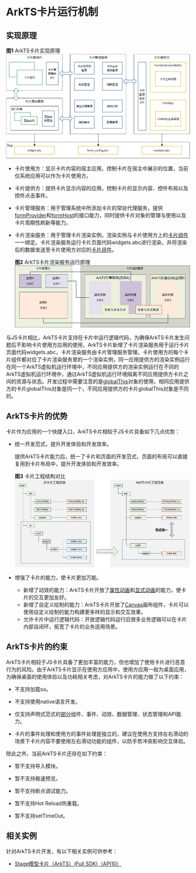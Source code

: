 # ArkTS卡片运行机制


## 实现原理

**图1** ArkTS卡片实现原理  
![WidgetPrinciple](figures/WidgetPrinciple.png)

- 卡片使用方：显示卡片内容的宿主应用，控制卡片在宿主中展示的位置，当前仅系统应用可以作为卡片使用方。

- 卡片提供方：提供卡片显示内容的应用，控制卡片的显示内容、控件布局以及控件点击事件。

- 卡片管理服务：用于管理系统中所添加卡片的常驻代理服务，提供[formProvider](../reference/apis/js-apis-app-form-formProvider.md)和[formHost](../reference/apis/js-apis-app-form-formHost.md)的接口能力，同时提供卡片对象的管理与使用以及卡片周期性刷新等能力。

- 卡片渲染服务：用于管理卡片渲染实例，渲染实例与卡片使用方上的[卡片组件](../reference/arkui-ts/ts-basic-components-formcomponent.md)一一绑定。卡片渲染服务运行卡片页面代码widgets.abc进行渲染，并将渲染后的数据发送至卡片使用方对应的[卡片组件](../reference/arkui-ts/ts-basic-components-formcomponent.md)。

  **图2** ArkTS卡片渲染服务运行原理  
![WidgetRender](figures/WidgetRender.png)

与JS卡片相比，ArkTS卡片支持在卡片中运行逻辑代码，为确保ArkTS卡片发生问题后不影响卡片使用方应用的使用，ArkTS卡片新增了卡片渲染服务用于运行卡片页面代码widgets.abc，卡片渲染服务由卡片管理服务管理。卡片使用方的每个卡片组件都对应了卡片渲染服务里的一个渲染实例，同一应用提供方的渲染实例运行在同一个ArkTS虚拟机运行环境中，不同应用提供方的渲染实例运行在不同的ArkTS虚拟机运行环境中，通过ArkTS虚拟机运行环境隔离不同应用提供方卡片之间的资源与状态。开发过程中需要注意的是[globalThis](uiability-data-sync-with-ui.md#使用globalthis进行数据同步)对象的使用，相同应用提供方的卡片globalThis对象是同一个，不同应用提供方的卡片globalThis对象是不同的。


## ArkTS卡片的优势

卡片作为应用的一个快捷入口，ArkTS卡片相较于JS卡片具备如下几点优势：

- 统一开发范式，提升开发体验和开发效率。
  
  提供ArkTS卡片能力后，统一了卡片和页面的开发范式，页面的布局可以直接复用到卡片布局中，提升开发体验和开发效率。
  
  **图3** 卡片工程结构对比  
  ![WidgetProject](figures/WidgetProject.png)
  
- 增强了卡片的能力，使卡片更加万能。
  - 新增了动效的能力：ArkTS卡片开放了[属性动画](../reference/arkui-ts/ts-animatorproperty.md)和[显式动画](../reference/arkui-ts/ts-explicit-animation.md)的能力，使卡片的交互更加友好。
  - 新增了自定义绘制的能力：ArkTS卡片开放了[Canvas](../reference/arkui-ts/ts-components-canvas-canvas.md)画布组件，卡片可以使用自定义绘制的能力构建更多样的显示和交互效果。
  - 允许卡片中运行逻辑代码：开放逻辑代码运行后很多业务逻辑可以在卡片内部自闭环，拓宽了卡片的业务适用场景。


## ArkTS卡片的约束

ArkTS卡片相较于JS卡片具备了更加丰富的能力，但也增加了使用卡片进行恶意行为的风险。由于ArkTS卡片显示在使用方应用中，使用方应用一般为桌面应用，为确保桌面的使用体验以及功耗相关考虑，对ArkTS卡片的能力做了以下约束：

- 不支持加载so。

- 不支持使用native语言开发。

- 仅支持声明式范式的[部分](arkts-ui-widget-page-overview.md)组件、事件、动效、数据管理、状态管理和API能力。

- 卡片的事件处理和使用方的事件处理是独立的，建议在使用方支持左右滑动的场景下卡片内容不要使用左右滑动功能的组件，以防手势冲突影响交互体验。

除此之外，当前ArkTS卡片还存在如下约束：

- 暂不支持导入模块。

- 暂不支持极速预览。

- 暂不支持断点调试能力。

- 暂不支持Hot Reload热重载。

- 暂不支持setTimeOut。

## 相关实例

针对ArkTS卡片开发，有以下相关实例可供参考：

- [Stage模型卡片（ArkTS）(Full SDK)（API10）](https://gitee.com/openharmony/applications_app_samples/tree/OpenHarmony-4.0-Beta2/code/SuperFeature/Widget/FormExtAbility)